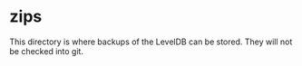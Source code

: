 # zips

This directory is where backups of the LevelDB can be stored.
They will not be checked into git.
